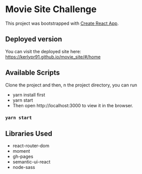 # Movie Site Challenge
This project was bootstrapped with [Create React App](https://github.com/facebook/create-react-app).

## Deployed version

You can visit the deployed site here: https://kerlypr91.github.io/movie_site/#/home

## Available Scripts

Clone the project and then, n the project directory, you can run

- yarn install first
- yarn start 
- Then open http://localhost:3000 to view it in the browser.

### `yarn start`

## Libraries Used

- react-router-dom
- moment
- gh-pages 
- semantic-ui-react
- node-sass


